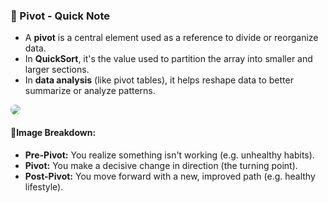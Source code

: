 ### 📌 Pivot - Quick Note

- A **pivot** is a central element used as a reference to divide or reorganize data.
- In **QuickSort**, it's the value used to partition the array into smaller and larger sections.
- In **data analysis** (like pivot tables), it helps reshape data to better summarize or analyze patterns.

<img style="border-radius: 10px" width=auto height=auto src="https://miro.medium.com/v2/resize:fit:720/format:webp/1*XrGizLJHA9ElaJ46f9dxlQ.png" />

#### 📝Image Breakdown:

- **Pre-Pivot:** You realize something isn't working (e.g. unhealthy habits).
- **Pivot:** You make a decisive change in direction (the turning point).
- **Post-Pivot:** You move forward with a new, improved path (e.g. healthy lifestyle).


